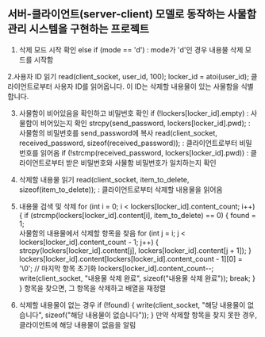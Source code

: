 ## 서버-클라이언트(server-client) 모델로 동작하는 사물함 관리 시스템을 구현하는 프로젝트

1. 삭제 모드 시작 확인
else if (mode == 'd') : mode가 'd'인 경우 내용물 삭제 모드를 시작함

2.사용자 ID 읽기
read(client_socket, user_id, 100);
locker_id = atoi(user_id);
 클라이언트로부터 사용자 ID를 읽어옵니다. 이 ID는 삭제할 내용물이 있는 사물함을 식별합니다.

3. 사물함이 비어있음을 확인하고 비밀번호 확인
if (!lockers[locker_id].empty) : 사물함이 비어있는지 확인
strcpy(send_password, lockers[locker_id].pwd);  :    사물함의 비밀번호를 send_password에 복사
read(client_socket, received_password, sizeof(received_password)); : 클라이언트로부터 비밀번호를 읽어옴
if (!strcmp(received_password, lockers[locker_id].pwd))  : 클라이언트로부터 받은 비밀번호와 사물함 비밀번호가 일치하는지 확인

4. 삭제할 내용물 읽기
read(client_socket, item_to_delete, sizeof(item_to_delete)); : 클라이언트로부터 삭제할 내용물을 읽어옴

5. 내용물 검색 및 삭제
for (int i = 0; i < lockers[locker_id].content_count; i++) {
    if (strcmp(lockers[locker_id].content[i], item_to_delete) == 0) {
        found = 1;  
사물함의 내용물에서 삭제할 항목을 찾음
 for (int j = i; j < lockers[locker_id].content_count - 1; j++) {
            strcpy(lockers[locker_id].content[j], lockers[locker_id].content[j + 1]);
        }
        lockers[locker_id].content[lockers[locker_id].content_count - 1][0] = '\0'; // 마지막 항목 초기화
        lockers[locker_id].content_count--;
        write(client_socket, "내용물 삭제 완료", sizeof("내용물 삭제 완료"));
        break;
    }
}
항목을 찾으면, 그 항목을 삭제하고 배열을 재정렬
6. 삭제할 내용물이 없는 경우
if (!found) {
    write(client_socket, "해당 내용물이 없습니다", sizeof("해당 내용물이 없습니다"));
}  만약 삭제할 항목을 찾지 못한 경우, 클라이언트에 해당 내용물이 없음을 알림


  
